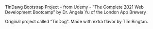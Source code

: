 TinDawg Bootstrap Project - from Udemy - "The Complete 2021 Web Development Bootcamp" by Dr. Angela Yu of the London App Brewery

Original project called "TinDog". Made with extra flavor by Tim Bingtan.
